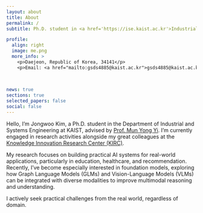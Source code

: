 ```yaml
---
layout: about
title: About
permalink: /
subtitle: Ph.D. student in <a href='https://ise.kaist.ac.kr'>Industrial and Systems Engineering</a> at <a href='https://kaist.ac.kr'>KAIST</a>.

profile:
  align: right
  image: me.png
  more_info: >
    <p>Daejeon, Republic of Korea, 34141</p>
    <p>Email: <a href="mailto:gsds4885@kaist.ac.kr">gsds4885@kaist.ac.kr</a></p>
    

  
news: true
sections: true
selected_papers: false  
social: false  
---
```


Hello, I’m Jongwoo Kim, a Ph.D. student in the Department of Industrial and Systems Engineering at KAIST, advised by [Prof. Mun Yong Yi](https://sites.google.com/view/myyi-kaist). I’m currently engaged in research activities alongside my great colleagues at the [Knowledge Innovation Research Center (KIRC)](https://kirc.kaist.ac.kr).

My research focuses on building practical AI systems for real-world applications, particularly in education, healthcare, and recommendation. Recently, I’ve become especially interested in foundation models, exploring how Graph Language Models (GLMs) and Vision-Language Models (VLMs) can be integrated with diverse modalities to improve multimodal reasoning and understanding.

I actively seek practical challenges from the real world, regardless of domain. 
